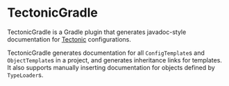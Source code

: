 # TectonicGradle

TectonicGradle is a Gradle plugin that generates javadoc-style documentation for
[Tectonic](https://github.com/PolyhedralDev/Tectonic) configurations.

TectonicGradle generates documentation for all `ConfigTemplate`s and
`ObjectTemplate`s in a project, and generates inheritance links for templates. It also
supports manually inserting documentation for objects defined by `TypeLoader`s.